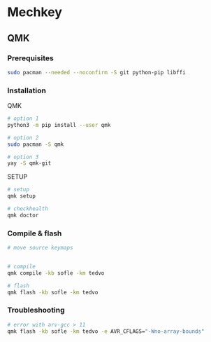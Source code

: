 # Mechkey

## QMK

### Prerequisites

```bash
sudo pacman --needed --noconfirm -S git python-pip libffi
```

### Installation

QMK

```bash
# option 1
python3 -m pip install --user qmk

# option 2
sudo pacman -S qmk

# option 3
yay -S qmk-git
```

SETUP

```bash
# setup
qmk setup

# checkhealth
qmk doctor
```

### Compile & flash

```bash
# move source keymaps


# compile
qmk compile -kb sofle -km tedvo

# flash
qmk flash -kb sofle -km tedvo
```

### Troubleshooting

```bash
# error with arv-gcc > 11
qmk flash -kb sofle -km tedvo -e AVR_CFLAGS="-Wno-array-bounds"
```
